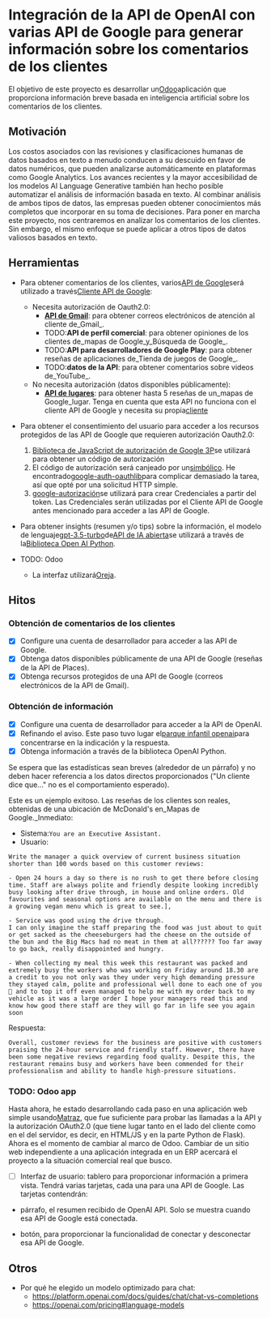 # Integración de la API de OpenAI con varias API de Google para generar información sobre los comentarios de los clientes

El objetivo de este proyecto es desarrollar un[Odoo](https://www.odoo.com/documentation/16.0/developer/tutorials/getting_started.html)aplicación que proporciona información breve basada en inteligencia artificial sobre los comentarios de los clientes.

## Motivación

Los costos asociados con las revisiones y clasificaciones humanas de datos basados ​​en texto a menudo conducen a su descuido en favor de datos numéricos, que pueden analizarse automáticamente en plataformas como Google Analytics. Los avances recientes y la mayor accesibilidad de los modelos AI Language Generative también han hecho posible automatizar el análisis de información basada en texto. Al combinar análisis de ambos tipos de datos, las empresas pueden obtener conocimientos más completos que incorporar en su toma de decisiones.
Para poner en marcha este proyecto, nos centraremos en analizar los comentarios de los clientes. Sin embargo, el mismo enfoque se puede aplicar a otros tipos de datos valiosos basados ​​en texto.

## Herramientas

-   Para obtener comentarios de los clientes, varios[API de Google](https://developers.google.com/apis-explorer)será utilizado a través[Cliente API de Google](https://github.com/googleapis/google-api-python-client):

    -   Necesita autorización de Oauth2.0:
        -   **[API de Gmail](https://developers.google.com/gmail/api/guides)**: para obtener correos electrónicos de atención al cliente de_Gmail_.
        -   TODO:**API de perfil comercial**: para obtener opiniones de los clientes de_mapas de Google_y_Búsqueda de Google_.
        -   TODO:**API para desarrolladores de Google Play**: para obtener reseñas de aplicaciones de_Tienda de juegos de Google_.
        -   TODO:**datos de la API**: para obtener comentarios sobre videos de_YouTube_.
    -   No necesita autorización (datos disponibles públicamente):
        -   **[API de lugares](https://developers.google.com/maps/documentation/places/web-service/overview)**: para obtener hasta 5 reseñas de un_mapas de Google_lugar. Tenga en cuenta que esta API no funciona con el cliente API de Google y necesita su propia[cliente](https://github.com/googlemaps/google-maps-services-python)
-   Para obtener el consentimiento del usuario para acceder a los recursos protegidos de las API de Google que requieren autorización Oauth2.0:

    1.  [Biblioteca de JavaScript de autorización de Google 3P](https://developers.google.com/identity/oauth2/web/guides/load-3p-authorization-library)se utilizará para obtener un código de autorización
    2.  El código de autorización será canjeado por un[simbólico](https://developers.google.com/identity/protocols/oauth2/web-server#httprest_3). He encontrado[google-auth-oauthlib](https://google-auth-oauthlib.readthedocs.io/en/latest/)para complicar demasiado la tarea, así que opté por una solicitud HTTP simple.
    3.  [google-autorización](https://googleapis.dev/python/google-auth/latest/user-guide.html)se utilizará para crear Credenciales a partir del token. Las Credenciales serán utilizadas por el Cliente API de Google antes mencionado para acceder a las API de Google.
-   Para obtener insights (resumen y/o tips) sobre la información, el modelo de lenguaje[gpt-3.5-turbo](https://platform.openai.com/docs/models/gpt-3-5)de[API de IA abierta](https://platform.openai.com/docs/introduction/overview)se utilizará a través de la[Biblioteca Open AI Python](https://github.com/openai/openai-python).
-   TODO: Odoo

    -   La interfaz utilizará[Oreja](https://getbootstrap.com/docs/5.0/getting-started/introduction/).

## Hitos

### Obtención de comentarios de los clientes

-   [x] Configure una cuenta de desarrollador para acceder a las API de Google.
-   [x] Obtenga datos disponibles públicamente de una API de Google (reseñas de la API de Places).
-   [x] Obtenga recursos protegidos de una API de Google (correos electrónicos de la API de Gmail).

### Obtención de información

-   [x] Configure una cuenta de desarrollador para acceder a la API de OpenAI.
-   [x] Refinando el aviso. Este paso tuvo lugar el[parque infantil openai](https://platform.openai.com/playground)para concentrarse en la indicación y la respuesta.
-   [x] Obtenga información a través de la biblioteca OpenAI Python.

Se espera que las estadísticas sean breves (alrededor de un párrafo) y no deben hacer referencia a los datos directos proporcionados ("Un cliente dice que..." no es el comportamiento esperado).

Este es un ejemplo exitoso. Las reseñas de los clientes son reales, obtenidas de una ubicación de McDonald's en_Mapas de Google._Inmediato:

-   Sistema:`You are an Executive Assistant.`
-   Usuario:

```plaintext
Write the manager a quick overview of current business situation shorter than 100 words based on this customer reviews:

- Open 24 hours a day so there is no rush to get there before closing time. Staff are always polite and friendly despite looking incredibly busy looking after drive through, in house and online orders. Old favourites and seasonal options are available on the menu and there is a growing vegan menu which is great to see.],

- Service was good using the drive through.
I can only imagine the staff preparing the food was just about to quit  or get sacked as the cheeseburgers had the cheese on the outside of the bun and the Big Macs had no meat in them at all?????? Too far away to go back, really disappointed and hungry.

- When collecting my meal this week this restaurant was packed and extremely busy the workers who was working on Friday around 18.30 are a credit to you not only was they under very high demanding pressure they stayed calm, polite and professional well done to each one of you 👏 and to top it off even managed to help me with my order back to my vehicle as it was a large order I hope your managers read this and know how good there staff are they will go far in life see you again soon
```

Respuesta:

```plaintext
Overall, customer reviews for the business are positive with customers praising the 24-hour service and friendly staff. However, there have been some negative reviews regarding food quality. Despite this, the restaurant remains busy and workers have been commended for their professionalism and ability to handle high-pressure situations.
```

### TODO: Odoo app

Hasta ahora, he estado desarrollando cada paso en una aplicación web simple usando[Matraz](https://flask.palletsprojects.com/en/2.3.x/), que fue suficiente para probar las llamadas a la API y la autorización OAuth2.0 (que tiene lugar tanto en el lado del cliente como en el del servidor, es decir, en HTML/JS y en la parte Python de Flask). Ahora es el momento de cambiar al marco de Odoo. Cambiar de un sitio web independiente a una aplicación integrada en un ERP acercará el proyecto a la situación comercial real que busco.

-   [ ] Interfaz de usuario: tablero para proporcionar información a primera vista. Tendrá varias tarjetas, cada una para una API de Google. Las tarjetas contendrán:

-   párrafo, el resumen recibido de OpenAI API. Solo se muestra cuando esa API de Google está conectada.

-   botón, para proporcionar la funcionalidad de conectar y desconectar esa API de Google.

## Otros

-   Por qué he elegido un modelo optimizado para chat:
    -   <https://platform.openai.com/docs/guides/chat/chat-vs-completions>
    -   <https://openai.com/pricing#language-models>
